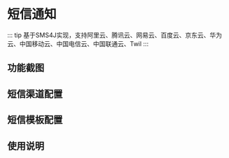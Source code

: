 # 短信通知
::: tip
基于SMS4J实现，支持阿里云、腾讯云、网易云、百度云、京东云、华为云、中国移动云、中国电信云、中国联通云、Twil
:::
## 功能截图


## 短信渠道配置 


## 短信模板配置

## 使用说明
